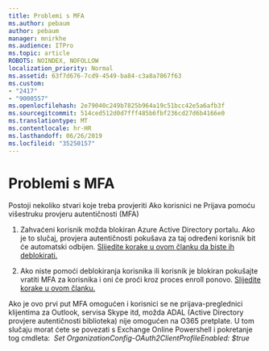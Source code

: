 ```yaml
---
title: Problemi s MFA
ms.author: pebaum
author: pebaum
manager: mnirkhe
ms.audience: ITPro
ms.topic: article
ROBOTS: NOINDEX, NOFOLLOW
localization_priority: Normal
ms.assetid: 63f7d676-7cd9-4549-ba84-c3a8a7867f63
ms.custom:
- "2417"
- "9000557"
ms.openlocfilehash: 2e79040c249b7825b964a19c51bcc42e5a6afb3f
ms.sourcegitcommit: 514ced512d0d7fff485b6fbf236cd27d6b4166e0
ms.translationtype: MT
ms.contentlocale: hr-HR
ms.lasthandoff: 06/26/2019
ms.locfileid: "35250157"
---
```

# <a name="issues-with-mfa"></a>Problemi s MFA
Postoji nekoliko stvari koje treba provjeriti Ako korisnici ne Prijava pomoću višestruku provjeru autentičnosti (MFA)

1. Zahvaćeni korisnik možda blokiran Azure Active Directory portalu. Ako je to slučaj, provjera autentičnosti pokušava za taj određeni korisnik bit će automatski odbijen. [Slijedite korake u ovom članku da biste ih deblokirati.](https://docs.microsoft.com/azure/active-directory/authentication/howto-mfa-mfasettings#block-and-unblock-users)

2. Ako niste pomoći deblokiranja korisnika ili korisnik je blokiran pokušajte vratiti MFA za korisnika i oni će proći kroz proces enroll ponovo. [Slijedite korake u ovom članku.](https://docs.microsoft.com/azure/active-directory/authentication/howto-mfa-userdevicesettings#require-users-to-provide-contact-methods-again)

Ako je ovo prvi put MFA omogućen i korisnici se ne prijava-preglednici klijentima za Outlook, servisa Skype itd, možda ADAL (Active Directory provjere autentičnosti biblioteka) nije omogućen na O365 pretplate. U tom slučaju morat ćete se povezati s Exchange Online Powershell i pokretanje tog cmdleta:  *Set OrganizationConfig-OAuth2ClientProfileEnabled: $true*